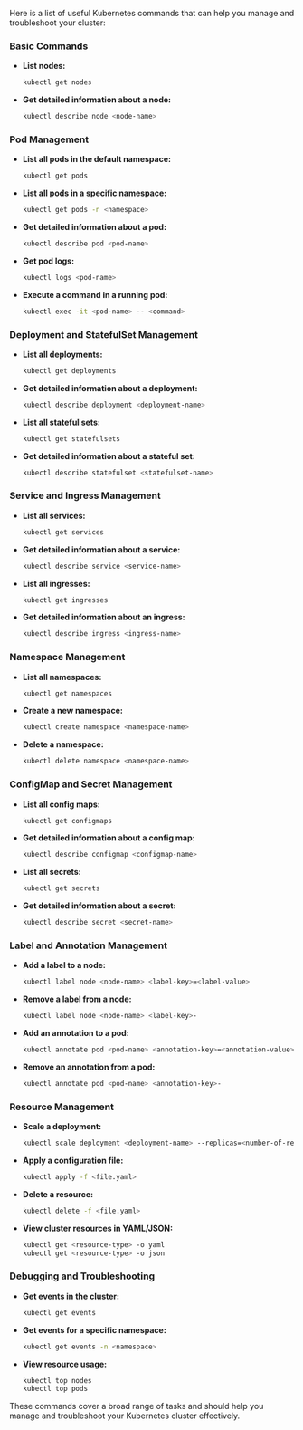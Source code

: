 Here is a list of useful Kubernetes commands that can help you manage and troubleshoot your cluster:

### Basic Commands
- **List nodes:**
  ```bash
  kubectl get nodes
  ```
- **Get detailed information about a node:**
  ```bash
  kubectl describe node <node-name>
  ```

### Pod Management
- **List all pods in the default namespace:**
  ```bash
  kubectl get pods
  ```
- **List all pods in a specific namespace:**
  ```bash
  kubectl get pods -n <namespace>
  ```
- **Get detailed information about a pod:**
  ```bash
  kubectl describe pod <pod-name>
  ```
- **Get pod logs:**
  ```bash
  kubectl logs <pod-name>
  ```
- **Execute a command in a running pod:**
  ```bash
  kubectl exec -it <pod-name> -- <command>
  ```

### Deployment and StatefulSet Management
- **List all deployments:**
  ```bash
  kubectl get deployments
  ```
- **Get detailed information about a deployment:**
  ```bash
  kubectl describe deployment <deployment-name>
  ```
- **List all stateful sets:**
  ```bash
  kubectl get statefulsets
  ```
- **Get detailed information about a stateful set:**
  ```bash
  kubectl describe statefulset <statefulset-name>
  ```

### Service and Ingress Management
- **List all services:**
  ```bash
  kubectl get services
  ```
- **Get detailed information about a service:**
  ```bash
  kubectl describe service <service-name>
  ```
- **List all ingresses:**
  ```bash
  kubectl get ingresses
  ```
- **Get detailed information about an ingress:**
  ```bash
  kubectl describe ingress <ingress-name>
  ```

### Namespace Management
- **List all namespaces:**
  ```bash
  kubectl get namespaces
  ```
- **Create a new namespace:**
  ```bash
  kubectl create namespace <namespace-name>
  ```
- **Delete a namespace:**
  ```bash
  kubectl delete namespace <namespace-name>
  ```

### ConfigMap and Secret Management
- **List all config maps:**
  ```bash
  kubectl get configmaps
  ```
- **Get detailed information about a config map:**
  ```bash
  kubectl describe configmap <configmap-name>
  ```
- **List all secrets:**
  ```bash
  kubectl get secrets
  ```
- **Get detailed information about a secret:**
  ```bash
  kubectl describe secret <secret-name>
  ```

### Label and Annotation Management
- **Add a label to a node:**
  ```bash
  kubectl label node <node-name> <label-key>=<label-value>
  ```
- **Remove a label from a node:**
  ```bash
  kubectl label node <node-name> <label-key>-
  ```
- **Add an annotation to a pod:**
  ```bash
  kubectl annotate pod <pod-name> <annotation-key>=<annotation-value>
  ```
- **Remove an annotation from a pod:**
  ```bash
  kubectl annotate pod <pod-name> <annotation-key>-
  ```

### Resource Management
- **Scale a deployment:**
  ```bash
  kubectl scale deployment <deployment-name> --replicas=<number-of-replicas>
  ```
- **Apply a configuration file:**
  ```bash
  kubectl apply -f <file.yaml>
  ```
- **Delete a resource:**
  ```bash
  kubectl delete -f <file.yaml>
  ```
- **View cluster resources in YAML/JSON:**
  ```bash
  kubectl get <resource-type> -o yaml
  kubectl get <resource-type> -o json
  ```

### Debugging and Troubleshooting
- **Get events in the cluster:**
  ```bash
  kubectl get events
  ```
- **Get events for a specific namespace:**
  ```bash
  kubectl get events -n <namespace>
  ```
- **View resource usage:**
  ```bash
  kubectl top nodes
  kubectl top pods
  ```

These commands cover a broad range of tasks and should help you manage and troubleshoot your Kubernetes cluster effectively.
